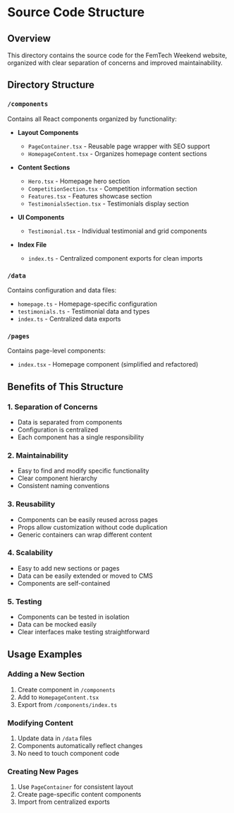 # Source Code Structure

## Overview
This directory contains the source code for the FemTech Weekend website, organized with clear separation of concerns and improved maintainability.

## Directory Structure

### `/components`
Contains all React components organized by functionality:

- **Layout Components**
  - `PageContainer.tsx` - Reusable page wrapper with SEO support
  - `HomepageContent.tsx` - Organizes homepage content sections

- **Content Sections**
  - `Hero.tsx` - Homepage hero section
  - `CompetitionSection.tsx` - Competition information section  
  - `Features.tsx` - Features showcase section
  - `TestimonialsSection.tsx` - Testimonials display section

- **UI Components**
  - `Testimonial.tsx` - Individual testimonial and grid components

- **Index File**
  - `index.ts` - Centralized component exports for clean imports

### `/data`
Contains configuration and data files:

- `homepage.ts` - Homepage-specific configuration
- `testimonials.ts` - Testimonial data and types
- `index.ts` - Centralized data exports

### `/pages`
Contains page-level components:

- `index.tsx` - Homepage component (simplified and refactored)

## Benefits of This Structure

### 1. **Separation of Concerns**
- Data is separated from components
- Configuration is centralized
- Each component has a single responsibility

### 2. **Maintainability**
- Easy to find and modify specific functionality
- Clear component hierarchy
- Consistent naming conventions

### 3. **Reusability**
- Components can be easily reused across pages
- Props allow customization without code duplication
- Generic containers can wrap different content

### 4. **Scalability**
- Easy to add new sections or pages
- Data can be easily extended or moved to CMS
- Components are self-contained

### 5. **Testing**
- Components can be tested in isolation
- Data can be mocked easily
- Clear interfaces make testing straightforward

## Usage Examples

### Adding a New Section
1. Create component in `/components`
2. Add to `HomepageContent.tsx`
3. Export from `/components/index.ts`

### Modifying Content
1. Update data in `/data` files
2. Components automatically reflect changes
3. No need to touch component code

### Creating New Pages
1. Use `PageContainer` for consistent layout
2. Create page-specific content components
3. Import from centralized exports 